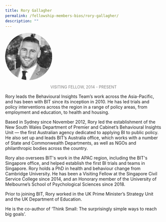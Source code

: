 ```yaml
---
title: Rory Gallagher
permalink: /fellowship-members-bios/rory-gallagher/
description: ""
---
```

<style>
.fellow-image-pic {
	border-radius: 50%;
	height: 30% !important;
	width: 30% !important;
	}
	
fellow-img {
		text-align: center;
	}

.fellow-tenure {
	text-align: center;
	color: grey;
	font-size: 0.9em;
	}	

</style>

<div class="fellow-img">
<img class="fellow-image-pic" src="/images/FellowshipImages/fellowships-rory-gallagher@2x.jpg">
<p class="fellow-tenure">VISITING FELLOW, 2014 - PRESENT</p>
</div>

<p>
Rory leads the Behavioural Insights Team’s work across the Asia-Pacific, and has been with BIT since its inception in 2010. He has led trials and policy interventions across the region in a range of policy areas, from employment and education, to health and housing.
 
Based in Sydney since November 2012, Rory led the establishment of the New South Wales Department of Premier and Cabinet’s Behavioural Insights Unit — the first Australian agency dedicated to applying BI to public policy. He also set up and leads BIT’s Australia office, which works with a number of State and Commonwealth Departments, as well as NGOs and philanthropic bodies across the country.
 
Rory also oversees BIT's work in the APAC region, including the BIT's Singapore office, and helped establish the first BI trials and teams in Singapore. Rory holds a PhD in health and behaviour change from Cambridge University. He has been a Visiting Fellow at the Singapore Civil Service College since 2014, and an Honorary member of the University of Melbourne’s School of Psychological Sciences since 2018.
 
Prior to joining BIT, Rory worked in the UK Prime Minister’s Strategy Unit and the UK Department of Education.
 
He is the co-author of ‘Think Small: The surprisingly simple ways to reach big goals’.

</p>